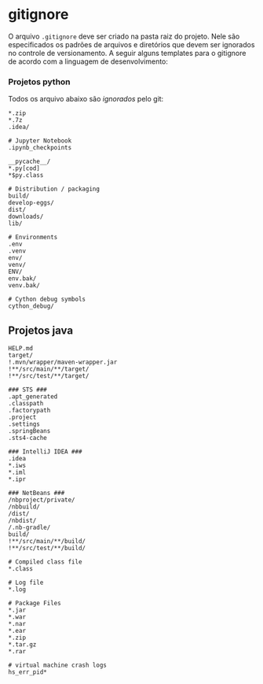 # gitignore

O arquivo `.gitignore` deve ser criado na pasta raiz do projeto. Nele são especificados os padrões de arquivos e diretórios que devem ser ignorados no controle de versionamento. A seguir alguns templates para o gitignore de acordo com a linguagem de desenvolvimento:

### Projetos python

Todos os arquivo abaixo são *ignorados* pelo git:

```
*.zip
*.7z
.idea/

# Jupyter Notebook
.ipynb_checkpoints

__pycache__/  
*.py[cod]  
*$py.class

# Distribution / packaging
build/
develop-eggs/
dist/
downloads/
lib/

# Environments
.env
.venv
env/
venv/
ENV/
env.bak/
venv.bak/

# Cython debug symbols
cython_debug/
```


## Projetos java

```git
HELP.md
target/
!.mvn/wrapper/maven-wrapper.jar
!**/src/main/**/target/
!**/src/test/**/target/

### STS ###
.apt_generated
.classpath
.factorypath
.project
.settings
.springBeans
.sts4-cache

### IntelliJ IDEA ###
.idea
*.iws
*.iml
*.ipr

### NetBeans ###
/nbproject/private/
/nbbuild/
/dist/
/nbdist/
/.nb-gradle/
build/
!**/src/main/**/build/
!**/src/test/**/build/

# Compiled class file
*.class

# Log file
*.log

# Package Files
*.jar
*.war
*.nar
*.ear
*.zip
*.tar.gz
*.rar

# virtual machine crash logs
hs_err_pid*

```
